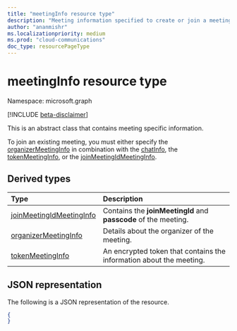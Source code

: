 ```yaml
---
title: "meetingInfo resource type"
description: "Meeting information specified to create or join a meeting."
author: "ananmishr"
ms.localizationpriority: medium
ms.prod: "cloud-communications"
doc_type: resourcePageType
---
```


# meetingInfo resource type

Namespace: microsoft.graph

[!INCLUDE [beta-disclaimer](../../includes/beta-disclaimer.md)]

This is an abstract class that contains meeting specific information.
 
To join an existing meeting, you must either specify the [organizerMeetingInfo](organizermeetinginfo.md) 
in combination with the [chatInfo](./chatinfo.md), the [tokenMeetingInfo](tokenmeetinginfo.md), or the [joinMeetingIdMeetingInfo](joinMeetingIdMeetingInfo.md).


## Derived types

| Type                                                    | Description                                                         |
|:--------------------------------------------------------|:--------------------------------------------------------------------|
| [joinMeetingIdMeetingInfo](joinMeetingIdMeetingInfo.md) | Contains the **joinMeetingId** and **passcode** of the meeting.              |
| [organizerMeetingInfo](./organizermeetinginfo.md)       | Details about the organizer of the meeting.                          |
| [tokenMeetingInfo](tokenmeetinginfo.md)                 | An encrypted token that contains the information about the meeting.  |

## JSON representation

The following is a JSON representation of the resource.

<!-- {
  "blockType": "resource",
  "optionalProperties": [

  ],
  "@odata.type": "microsoft.graph.meetingInfo"
}-->
```json
{
}
```

<!-- uuid: 8fcb5dbc-d5aa-4681-8e31-b001d5168d79
2015-10-25 14:57:30 UTC -->
<!--
{
  "type": "#page.annotation",
  "description": "meetingInfo resource",
  "keywords": "",
  "section": "documentation",
  "tocPath": "",
  "suppressions": []
}
-->


